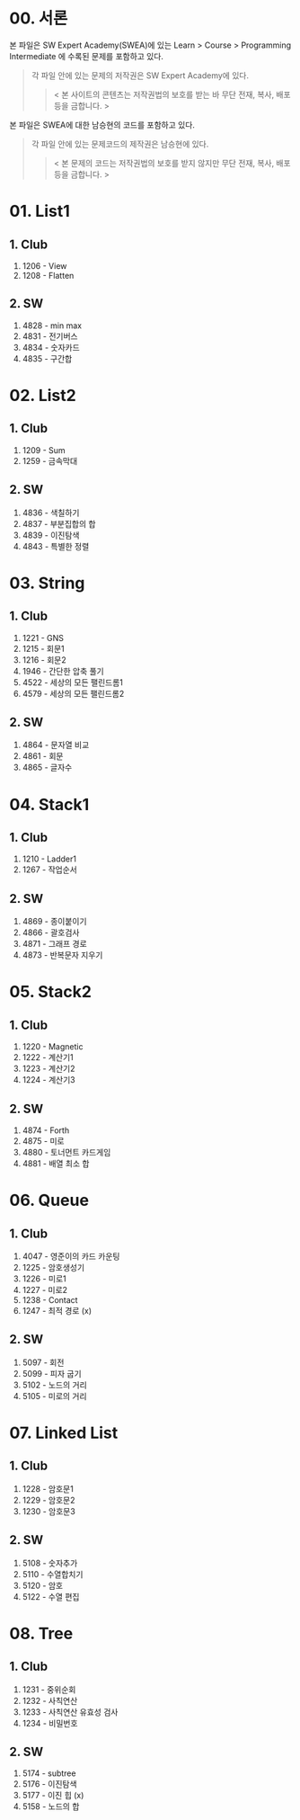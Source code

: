 # 00. 서론

본 파일은 SW Expert Academy(SWEA)에 있는 Learn > Course > Programming Intermediate 에 수록된 문제를 포함하고 있다.

> 각 파일 안에 있는 문제의 저작권은 SW Expert Academy에 있다.   
>
> > < 본 사이트의 콘텐츠는 저작권법의 보호를 받는 바 무단 전재, 복사, 배포 등을 금합니다. >



본 파일은 SWEA에 대한 남승현의 코드를 포함하고 있다.

> 각 파일 안에 있는 문제코드의 제작권은 남승현에 있다. 
>
> > < 본 문제의 코드는 저작권법의 보호를 받지 않지만 무단 전재, 복사, 배포 등을 금합니다. >



# 01. List1

## 1. Club

1. 1206 - View
2. 1208 - Flatten

## 2. SW

1. 4828 - min max
2. 4831 - 전기버스
3. 4834 - 숫자카드
4. 4835 - 구간합



# 02. List2

## 1. Club

1. 1209 - Sum
2. 1259 - 금속막대

## 2. SW

1. 4836 - 색칠하기
2. 4837 - 부분집합의 합
3. 4839 - 이진탐색
4. 4843 - 특별한 정렬



# 03. String

## 1. Club

1. 1221 - GNS
2. 1215 - 회문1
3. 1216 - 회문2
4. 1946 - 간단한 압축 풀기
5. 4522 - 세상의 모든 팰린드롬1
6. 4579 - 세상의 모든 팰린드롬2

## 2. SW

1. 4864 - 문자열 비교
2. 4861 - 회문
3. 4865 - 글자수



# 04. Stack1

## 1. Club

1. 1210 - Ladder1
2. 1267 - 작업순서

## 2. SW

1. 4869 - 종이붙이기
2. 4866 - 괄호검사
3. 4871 - 그래프 경로
4. 4873 - 반복문자 지우기



# 05. Stack2

## 1. Club

1. 1220 - Magnetic
2. 1222 - 계산기1
3. 1223 - 계산기2
4. 1224 - 계산기3

## 2. SW

1. 4874 - Forth
2. 4875 - 미로
3. 4880 - 토너먼트 카드게임
4. 4881 - 배열 최소 합



# 06. Queue

## 1. Club

1. 4047 - 영준이의 카드 카운팅
2. 1225 - 암호생성기
3. 1226 - 미로1
4. 1227 - 미로2
5. 1238 - Contact
6. 1247 - 최적 경로 (x)

## 2. SW

1. 5097 - 회전
2. 5099 - 피자 굽기
3. 5102 - 노드의 거리
4. 5105 - 미로의 거리



# 07. Linked List

## 1. Club

1. 1228 - 암호문1
2. 1229 - 암호문2
3. 1230 - 암호문3

## 2. SW

1. 5108 - 숫자추가
2. 5110 - 수열합치기
3. 5120 - 암호
4. 5122 - 수열 편집



# 08. Tree

## 1. Club

1. 1231 - 중위순회
2. 1232 - 사칙연산
3. 1233 - 사칙연산 유효성 검사
4. 1234 - 비밀번호
## 2. SW

1. 5174 - subtree
2. 5176 - 이진탐색
3. 5177 - 이진 힙 (x)
4. 5158 - 노드의 합
